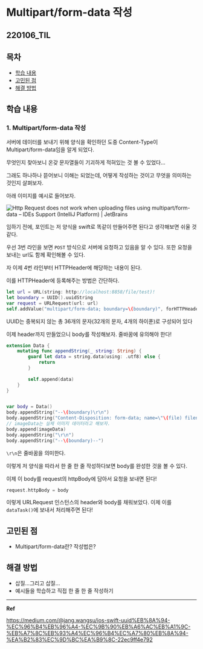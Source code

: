 ﻿
#  Multipart/form-data 작성

## 220106_TIL

## 목차 
- [학습 내용](#학습-내용) 
- [고민된 점](#고민된-점)
- [해결 방법](#해결-방법)


## 학습 내용

### 1. Multipart/form-data 작성

서버에 데이터를 보내기 위해 양식을 확인하던 도중 Content-Type이 Multipart/form-data임을 알게 되었다. 

무엇인지 찾아보니 온갖 문자열들이 기괴하게 적혀있는 것 볼 수 있었다... 

그래도 하나하나 뜯어보니 이해는 되었는데, 어떻게 작성하는 것이고 무엇을 의미하는 것인지 살펴보자. 

아래 이미지를 예시로 들어보자.

![Http Request does not work when uploading files using multipart/form-data –  IDEs Support (IntelliJ Platform) | JetBrains](https://intellij-support.jetbrains.com/hc/user_images/j9IYoDVggnLQPDDX4TR71g.png)

임하기 전에, 포인트는 저 양식을 swift로 똑같이 만들어주면 된다고 생각해보면 쉬울 것 같다. 

우선 3번 라인을 보면 `POST` 방식으로 서버에 요청하고 있음을 알 수 있다. 또한 요청을 보내는 url도 함께 확인해볼 수 있다. 

자 이제 4번 라인부터 HTTPHeader에 해당하는 내용이 된다. 

이를 HTTPHeader에 등록해주는 방법은 간단하다. 

```swift
let url = URL(string: http://localhost:8858/file/test)!
let boundary = UUID().uuidString
var request = URLRequest(url: url)
self.addValue("multipart/form-data; boundary=\(boundary)", forHTTPHeaderField: "Content-Type")
```

UUID는 중복되지 않는 총 36개의 문자(32개의 문자, 4개의 하이푼)로 구성되어 있다

이제 header까지 만들었으니 body를 작성해보자. 줄바꿈에 유의해야 한다!

```swift
extension Data {
	mutating func appendString(_ string: String) {
		guard let data = string.data(using: .utf8) else {
			return
		}
		
		self.append(data)
	}	
}


var body = Data()
body.appendString("--\(boundary)\r\n")
body.appendString("Content-Disposition: form-data; name=\"\(file) filename=\"\(fileName)\"\r\n\r\n")
// imageData는 실제 이미지 데이터라고 해보자.
body.append(imageData)
body.appendString("\r\n")
body.appendString("--\(boundary)--")
```
`\r\n`은 줄바꿈을 의미한다. 

이렇게 저 양식을 따라서 한 줄 한 줄 작성하다보면 body를 완성한 것을 볼 수 있다. 

이제 이 body를 request의 httpBody에 담아서 요청을 보내면 된다!

```swift
request.httpBody = body
```

이렇게 URLRequest 인스턴스의 header와 body를 채워보았다. 이제 이를 `dataTask()`에 보내서 처리해주면 된다!

## 고민된 점 
- Multipart/form-data란? 작성법은?

## 해결 방법 
- 삽질...그리고 삽질...
- 예시들을 학습하고 직접 한 줄 한 줄 작성하기
---

**Ref**

https://medium.com/@jang.wangsu/ios-swift-uuid%EB%8A%94-%EC%96%B4%EB%96%A4-%EC%9B%90%EB%A6%AC%EB%A1%9C-%EB%A7%8C%EB%93%A4%EC%96%B4%EC%A7%80%EB%8A%94-%EA%B2%83%EC%9D%BC%EA%B9%8C-22ec9ff4e792
